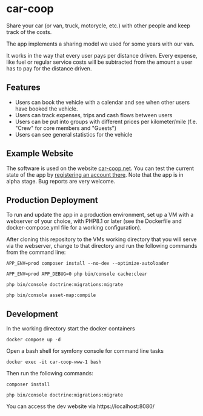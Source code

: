 # car-coop
Share your car (or van, truck, motorycle, etc.) with other people and keep track of the costs.

The app implements a sharing model we used for some years with our van. 

It works in the way that every user pays per distance driven. Every expense, like fuel or regular service costs will be subtracted from the 
amount a user has to pay for the distance driven.

## Features
* Users can book the vehicle with a calendar and see when other users have booked the vehicle.
* Users can track expenses, trips and cash flows between users
* Users can be put into groups with different prices per kilometer/mile (f.e. "Crew" for core members and "Guests")
* Users can see general statistics for the vehicle

## Example Website
The software is used on the website [car-coop.net](https://car-coop.net). You can test the current state of the app by [registering an account there](https://car-coop.net/register). Note that the app is in alpha stage. Bug reports are very welcome.

## Production Deployment

To run and update the app in a production environment, set up a VM with a webserver of your choice, with PHP8.1 or later (see the Dockerfile and docker-compose.yml file for a working configuration).

After cloning this repository to the VMs working directory that you will serve via the webserver, change to that directory and run the following commands from the command line:

```
APP_ENV=prod composer install --no-dev --optimize-autoloader

APP_ENV=prod APP_DEBUG=0 php bin/console cache:clear

php bin/console doctrine:migrations:migrate

php bin/console asset-map:compile
```


## Development
In the working directory start the docker containers
```
docker compose up -d
```

Open a bash shell for symfony console for command line tasks 
```
docker exec -it car-coop-www-1 bash
```

Then run the following commands:
```
composer install    

php bin/console doctrine:migrations:migrate
```

You can access the dev website via https://localhost:8080/
